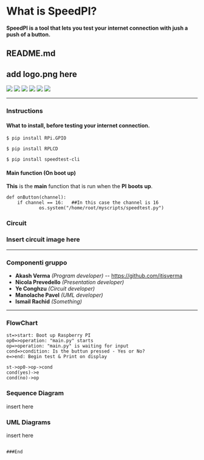 # What is SpeedPI?
**SpeedPI is a tool that lets you test your internet connection with jush a push of a button.**

## README.md

## add logo.png here

![](https://img.shields.io/github/stars/pandao/editor.md.svg) ![](https://img.shields.io/github/forks/pandao/editor.md.svg) ![](https://img.shields.io/github/tag/pandao/editor.md.svg) ![](https://img.shields.io/github/release/pandao/editor.md.svg) ![](https://img.shields.io/github/issues/pandao/editor.md.svg) ![](https://img.shields.io/bower/v/editor.md.svg)


----



### Instructions

#### What to install, before testing your internet connection.

`$ pip install RPi.GPIO`


`$ pip install RPLCD`

`$ pip install speedtest-cli`

#### Main function (On boot up)

**This** is the **main** function that is run when the **PI** **boots** **up**.

    def onButton(channel):
   		if channel == 16:	##In this case the channel is 16
        		os.system("/home/root/myscripts/speedtest.py")
### Circuit
### Insert circuit image here
----

### Componenti gruppo


- **Akash Verma** *(Program developer)*	  -- https://github.com/itisverma
- **Nicola Prevedello** *(Presentation developer)*
- **Ye Conghzu** *(Circuit developer)*
- **Manolache Pavel** *(UML developer)*
- **Ismail Rachid** *(Something)*
     
----
                
### FlowChart

```flow
st=>start: Boot up Raspberry PI
op0=>operation: "main.py" starts
op=>operation: "main.py" is waiting for input
cond=>condition: Is the buttun pressed - Yes or No?
e=>end: Begin test & Print on display

st->op0->op->cond
cond(yes)->e
cond(no)->op
```

### Sequence Diagram
insert here
### UML Diagrams
insert here
```

###End
